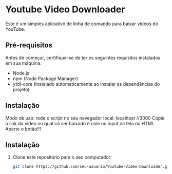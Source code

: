 # Youtube Video Downloader

Este é um simples aplicativo de linha de comando para baixar vídeos do YouTube.

## Pré-requisitos

Antes de começar, certifique-se de ter os seguintes requisitos instalados em sua máquina:

- Node.js
- npm (Node Package Manager)
- ytdl-core (instalado automaticamente ao instalar as dependências do projeto)

## Instalação

Modo de uso:
rode o script no seu navegador local: localhost //3000
Copie o link do video no qual irá ser baixado e cole no input na tela no HTML 
Aperte o botão!!!

## Instalação

1. Clone este repositório para o seu computador:
   ```bash
   git clone https://github.com/seu-usuario/Youtube-Video-Downloader.git

